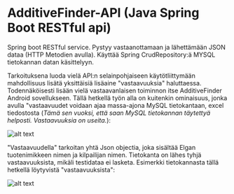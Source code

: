 # AdditiveFinder-API (Java Spring Boot RESTful api)

Spring boot RESTful service. 
Pystyy vastaanottamaan ja lähettämään JSON dataa (HTTP Metodien avulla). 
Käyttää Spring CrudRepository:ä MYSQL tietokannan datan käsittelyyn.

Tarkoituksena luoda vielä API:n selainpohjaiseen käytötliittymään mahdollisuus lisätä yksittäisiä lisäaine "vastaavuuksia" haluttaessa. Todennäköisesti lisään vielä vastaavanlaisen toiminnon itse AdditiveFinder Android sovellukseen.  Tällä hetkellä työn alla on kuitenkin ominaisuus, jonka avulla "vastaavuudet voidaan ajaa massa-ajona MySQL tietokantaan, excel tiedostosta (<i>Tämä sen vuoksi, että saan MySQL tietokannan täytettyä helposti. Vastaavuuksia on useita.</i>): 

![alt text](https://i.imgur.com/eP7zMsM.png) 


"Vastaavuudella" tarkoitan yhtä Json objectia, joka sisältää Elgan tuotenimikkeen nimen ja kilpailijan nimen.
Tietokanta on lähes tyhjä vastaavuuksista, mikäli testidataa ei lasketa. 
Esimerkki tietokannasta tällä hetkellä löytyvistä "vastaavuuksista":

![alt text](https://i.imgur.com/MHSGBzN.png)


